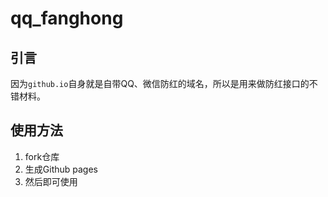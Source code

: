 # qq_fanghong

## 引言

因为`github.io`自身就是自带QQ、微信防红的域名，所以是用来做防红接口的不错材料。

## 使用方法

1. fork仓库
2. 生成Github pages
3. 然后即可使用
